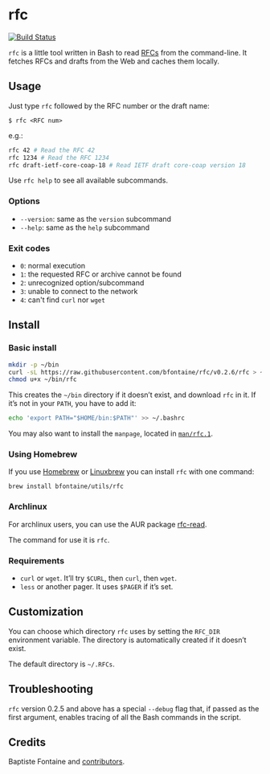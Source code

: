 # rfc

[![Build Status](https://travis-ci.org/bfontaine/rfc.png?branch=master)](https://travis-ci.org/bfontaine/rfc)

`rfc` is a little tool written in Bash to read [RFCs][ietf-rfc] from the
command-line. It fetches RFCs and drafts from the Web and caches them
locally.

[ietf-rfc]: https://www.ietf.org/standards/rfcs/

## Usage

Just type `rfc` followed by the RFC number or the draft name:

```
$ rfc <RFC num>
```

e.g.:

```sh
rfc 42 # Read the RFC 42
rfc 1234 # Read the RFC 1234
rfc draft-ietf-core-coap-18 # Read IETF draft core-coap version 18
```

Use `rfc help` to see all available subcommands.

### Options

- `--version`: same as the `version` subcommand
- `--help`: same as the `help` subcommand

### Exit codes

- `0`: normal execution
- `1`: the requested RFC or archive cannot be found
- `2`: unrecognized option/subcommand
- `3`: unable to connect to the network
- `4`: can't find `curl` nor `wget`

## Install

### Basic install

```sh
mkdir -p ~/bin
curl -sL https://raw.githubusercontent.com/bfontaine/rfc/v0.2.6/rfc > ~/bin/rfc
chmod u+x ~/bin/rfc
```

This creates the `~/bin` directory if it doesn’t exist, and download `rfc` in it.
If it’s not in your `PATH`, you have to add it:

```sh
echo 'export PATH="$HOME/bin:$PATH"' >> ~/.bashrc
```

You may also want to install the `manpage`, located in [`man/rfc.1`][manpage].

[manpage]: https://raw.githubusercontent.com/bfontaine/rfc/v0.2.6/man/rfc.1

### Using Homebrew

If you use [Homebrew](http://brew.sh) or [Linuxbrew](http://linuxbrew.sh/) you
can install `rfc` with one command:

```
brew install bfontaine/utils/rfc
```

### Archlinux

For archlinux users, you can use the AUR package [rfc-read](https://aur.archlinux.org/packages/rfc-read/).

The command for use it is `rfc`.

### Requirements

- `curl` or `wget`. It’ll try `$CURL`, then `curl`, then `wget`.
- `less` or another pager. It uses `$PAGER` if it’s set.

## Customization

You can choose which directory `rfc` uses by setting the `RFC_DIR` environment
variable. The directory is automatically created if it doesn’t exist.

The default directory is `~/.RFCs`.

## Troubleshooting

`rfc` version 0.2.5 and above has a special `--debug` flag that, if passed as
the first argument, enables tracing of all the Bash commands in the script.

## Credits

Baptiste Fontaine and [contributors](https://github.com/bfontaine/rfc/graphs/contributors).
